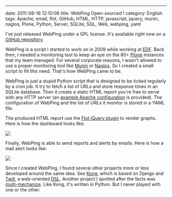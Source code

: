 ---
date: 2011-08-16 12:10:06
title: WebPing Open-sourced !
category: English
tags: Apache, email, flot, GitHub, HTML, HTTP, javascript, jquery, munin, nagios, Plone, Python, Server, SQLite, SQL, Web, webping, yaml

I've just released WebPing under a GPL license. It's available right now on a [GitHub repository](http://github.com/kdeldycke/webping).

WebPing is a script I started to work on in 2009 while working at [EDF](http://www.edf.com/). Back then, I needed a monitoring tool to keep an eye on the 80+ [Plone](http://plone.org/) instances that my team managed. For several corporate reasons, I wasn't allowed to use a proper monitoring tool like [Munin](http://munin-monitoring.org/) or [Nagios](http://www.nagios.org/). So I created a small script to fill this need. That's how WebPing came to be.

WebPing is just a stupid Python script that is designed to be ticked regularly by a cron job. It try to fetch a list of URLs and store response times in an SQLite database. Then it create a static HTML report you're free to serve with any HTTP server (an [example Apache configuration](http://github.com/kdeldycke/webping/blob/master/apache.conf) is provided). The configuration of WebPing and the list of URLs it monitor is stored in a YAML file.

The produced HTML report use the [Flot jQuery plugin](http://www.flotcharts.org/) to render graphs. Here is how the dashboard looks like:

![](/uploads/2011/webping-dashboard.png)

Finally, WebPing is able to send reports and alerts by emails. Here is how a mail alert looks like:

![](/uploads/2011/webping-email-alert.png)

Since I created WebPing, I found several other projects more or less developed around the same idea. See [Kong](http://github.com/ericholscher/django-kong), which is based on Django and [Twill](http://twill.idyll.org/), a web-oriented [DSL](http://en.wikipedia.org/wiki/Domain-specific_language). Another project I spotted after the facts was [multi-mechanize](http://testutils.org/multi-mechanize/). Like Kong, it's written in Python. But I never played with one or the other.
